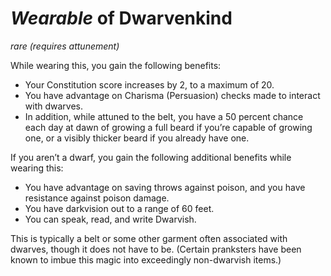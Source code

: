 # *Wearable* of Dwarvenkind
*rare* *(requires attunement)*

While wearing this, you gain the following benefits:

* Your Constitution score increases by 2, to a maximum of 20.
* You have advantage on Charisma (Persuasion) checks made to interact with dwarves.
* In addition, while attuned to the belt, you have a 50 percent chance each day at dawn of growing a full beard if you’re capable of growing one, or a visibly thicker beard if you already have one.

If you aren’t a dwarf, you gain the following additional benefits while wearing this:

* You have advantage on saving throws against poison, and you have resistance against poison damage.
* You have darkvision out to a range of 60 feet.
* You can speak, read, and write Dwarvish.

This is typically a belt or some other garment often associated with dwarves, though it does not have to be. (Certain pranksters have been known to imbue this magic into exceedingly non-dwarvish items.)
